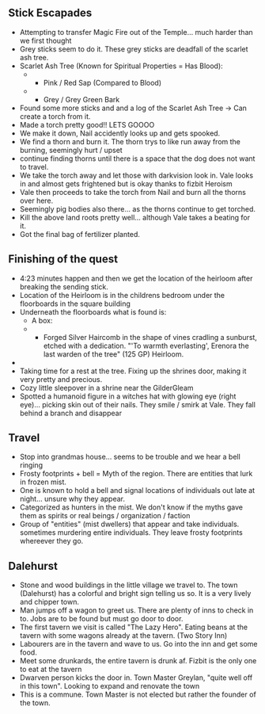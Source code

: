 ## Stick Escapades
- Attempting to transfer Magic Fire out of the Temple... much harder than we first thought
- Grey sticks seem to do it. These grey sticks are deadfall of the scarlet ash tree.
- Scarlet Ash Tree (Known for Spiritual Properties = Has Blood):
    - - Pink / Red Sap (Compared to Blood)
    - - Grey / Grey Green Bark
- Found some more sticks and and a log of the Scarlet Ash Tree -> Can create a torch from it.
- Made a torch pretty good!! LETS GOOOO
- We make it down, Nail accidently looks up and gets spooked.
- We find a thorn and burn it. The thorn trys to like run away from the burning, seemingly hurt / upset
- continue finding thorns until there is a space that the dog does not want to travel.
- We take the torch away and let those with darkvision look in. Vale looks in and almost gets frightened but is okay thanks to fizbit Heroism
- Vale then proceeds to take the torch from Nail and burn all the thorns over here.
- Seemingly pig bodies also there... as the thorns continue to get torched.
- Kill the above land roots pretty well... although Vale takes a beating for it.
- Got the final bag of fertilizer planted.

## Finishing of the quest

- 4:23 minutes happen and then we get the location of the heirloom after breaking the sending stick.
- Location of the Heirloom is in the childrens bedroom under the floorboards in the square building
- Underneath the floorboards what is found is:
    - A box:
    - - Forged Silver Haircomb in the shape of vines cradling a sunburst, etched with a dedication. "'To warmth everlasting', Erenora the last warden of the tree" (125 GP) Heirloom.
- 
- Taking time for a rest at the tree. Fixing up the shrines door, making it very pretty and precious.
- Cozy little sleepover in a shrine near the GilderGleam
- Spotted a humanoid figure in a witches hat with glowing eye (right eye)... picking skin out of their nails. They smile / smirk at Vale. They fall behind a branch and disappear

## Travel

- Stop into grandmas house... seems to be trouble and we hear a bell ringing
- Frosty footprints + bell = Myth of the region. There are entities that lurk in frozen mist. 
- One is known to hold a bell and signal locations of individuals out late at night... unsure why they appear.
- Categorized as hunters in the mist. We don't know if the myths gave them as spirits or real beings / organization / faction
- Group of "entities" (mist dwellers) that appear and take individuals. sometimes murdering entire individuals. They leave frosty footprints whereever they go.

## Dalehurst

- Stone and wood buildings in the little village we travel to. The town (Dalehurst) has a colorful and bright sign telling us so. It is a very lively and chipper town.
- Man jumps off a wagon to greet us. There are plenty of inns to check in to. Jobs are to be found but must go door to door.
- The first tavern we visit is called "The Lazy Hero". Eating beans at the tavern with some wagons already at the tavern. (Two Story Inn)
- Labourers are in the tavern and wave to us. Go into the inn and get some food. 
- Meet some drunkards, the entire tavern is drunk af. Fizbit is the only one to eat at the tavern
- Dwarven person kicks the door in. Town Master Greylan, "quite well off in this town". Looking to expand and renovate the town
- This is a commune. Town Master is not elected but rather the founder of the town.

